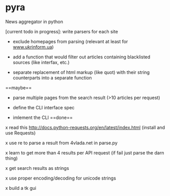 pyra
====

News aggregator in python

[current todo in progress]: write parsers for each site 

* exclude homepages from parsing (relevant at least for www.ukrinform.ua)

* add a function that would filter out articles containing blacklisted sources (like interfax, etc.)

* separate replacement of html markup (like quot) with their string counterparts into a separate function

==maybe==

* parse multiple pages from the search result (>10 articles per request)

* define the CLI interface spec

* imlement the CLI 
==done==
	
x read this http://docs.python-requests.org/en/latest/index.html (install and use Requests) 

x use re to parse a result from 4vlada.net in parse.py

x learn to get more than 4 results per API request (if fail just parse the darn thing)

x get search results as strings

x use proper encoding/decoding for unicode strings 

x build a tk gui
